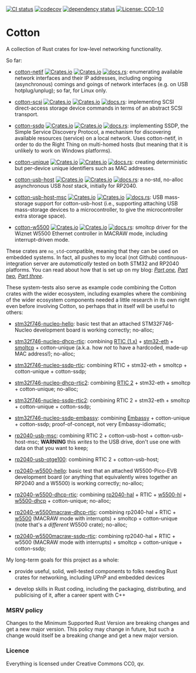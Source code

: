 [![CI status](https://github.com/pdh11/cotton/actions/workflows/ci.yml/badge.svg)](https://github.com/pdh11/cotton/actions)
[![codecov](https://codecov.io/gh/pdh11/cotton/branch/main/graph/badge.svg?token=SMSZEPGRHA)](https://codecov.io/gh/pdh11/cotton)
[![dependency status](https://deps.rs/repo/github/pdh11/cotton/status.svg)](https://deps.rs/repo/github/pdh11/cotton)
[![License: CC0-1.0](https://img.shields.io/badge/License-CC0_1.0-lightgrey.svg)](http://creativecommons.org/publicdomain/zero/1.0/)

# Cotton

A collection of Rust crates for low-level networking functionality.

So far:

 - [cotton-netif](https://crates.io/crates/cotton-netif)
   [![Crates.io](https://img.shields.io/crates/v/cotton-netif)](https://crates.io/crates/cotton-netif)
   [![Crates.io](https://img.shields.io/crates/d/cotton-netif)](https://crates.io/crates/cotton-netif)
   [![docs.rs](https://img.shields.io/docsrs/cotton-netif)](https://docs.rs/cotton-netif/latest/cotton_netif/): enumerating
   available network interfaces and their IP addresses, including
   ongoing (asynchronous) comings and goings of network interfaces
   (e.g. on USB hotplug/unplug); so far, for Linux only.

 - [cotton-scsi](https://crates.io/crates/cotton-scsi)
   [![Crates.io](https://img.shields.io/crates/v/cotton-scsi)](https://crates.io/crates/cotton-scsi)
   [![Crates.io](https://img.shields.io/crates/d/cotton-scsi)](https://crates.io/crates/cotton-scsi)
   [![docs.rs](https://img.shields.io/docsrs/cotton-scsi)](https://docs.rs/cotton-scsi/latest/cotton_scsi/): implementing SCSI direct-access storage
   device commands in terms of an abstract SCSI transport.

 - [cotton-ssdp](https://crates.io/crates/cotton-ssdp)
   [![Crates.io](https://img.shields.io/crates/v/cotton-ssdp)](https://crates.io/crates/cotton-ssdp)
   [![Crates.io](https://img.shields.io/crates/d/cotton-ssdp)](https://crates.io/crates/cotton-ssdp)
   [![docs.rs](https://img.shields.io/docsrs/cotton-ssdp)](https://docs.rs/cotton-ssdp/latest/cotton_ssdp/): implementing
   SSDP, the Simple Service Discovery Protocol, a mechanism for
   discovering available resources (service) on a local network. Uses
   cotton-netif, in order to do the Right Thing on multi-homed hosts
   (but meaning that it is unlikely to work on Windows platforms).

 - [cotton-unique](https://crates.io/crates/cotton-unique)
   [![Crates.io](https://img.shields.io/crates/v/cotton-unique)](https://crates.io/crates/cotton-unique)
   [![Crates.io](https://img.shields.io/crates/d/cotton-unique)](https://crates.io/crates/cotton-unique)
   [![docs.rs](https://img.shields.io/docsrs/cotton-unique)](https://docs.rs/cotton-unique/latest/cotton_unique/): creating deterministic but per-device unique
   identifiers such as MAC addresses.

 - [cotton-usb-host](https://crates.io/crates/cotton-usb-host)
   [![Crates.io](https://img.shields.io/crates/v/cotton-usb-host)](https://crates.io/crates/cotton-usb-host)
   [![Crates.io](https://img.shields.io/crates/d/cotton-usb-host)](https://crates.io/crates/cotton-usb-host)
   [![docs.rs](https://img.shields.io/docsrs/cotton-usb-host)](https://docs.rs/cotton-usb-host/latest/cotton_usb-host/): a no-std, no-alloc asynchronous
   USB *host* stack, initially for RP2040.

 - [cotton-usb-host-msc](https://crates.io/crates/cotton-usb-host-msc)
   [![Crates.io](https://img.shields.io/crates/v/cotton-usb-host-msc)](https://crates.io/crates/cotton-usb-host-msc)
   [![Crates.io](https://img.shields.io/crates/d/cotton-usb-host-msc)](https://crates.io/crates/cotton-usb-host-msc)
   [![docs.rs](https://img.shields.io/docsrs/cotton-usb-host-msc)](https://docs.rs/cotton-usb-host-msc/latest/cotton_usb-host-msc/): USB mass-storage support
   for cotton-usb-host (i.e., supporting attaching USB mass-storage devices to
   a microcontroller, to give the microcontroller extra storage space).

 - [cotton-w5500](https://crates.io/crates/cotton-w5500)
   [![Crates.io](https://img.shields.io/crates/v/cotton-w5500)](https://crates.io/crates/cotton-w5500)
   [![Crates.io](https://img.shields.io/crates/d/cotton-w5500)](https://crates.io/crates/cotton-w5500)
   [![docs.rs](https://img.shields.io/docsrs/cotton-w5500)](https://docs.rs/cotton-w5500/latest/cotton_w5500/): smoltcp driver for the Wiznet W5500 Ethernet
   controller in MACRAW mode, including interrupt-driven mode.

These crates are `no_std`-compatible, meaning that they can be used on
embedded systems. In fact, all pushes to my local (not Github)
continuous-integration server are *automatically* tested on both STM32
and RP2040 platforms. You can read about how that is set up on my
blog: *[Part
one](https://pdh11.blogspot.com/2024/02/system-testing-embedded-code-in-rust.html),
[Part two](https://pdh11.blogspot.com/2024/03/system-tests-2.html),
[Part three](https://pdh11.blogspot.com/2024/04/blog-post.html)*.

These system-tests also serve as example code combining the Cotton
crates with the wider ecosystem, including examples where the
combining of the wider ecosystem components needed a little research
in its own right even before involving Cotton, so perhaps that in
itself will be useful to others:

  - [stm32f746-nucleo-hello](https://github.com/pdh11/cotton/blob/main/cross/stm32f746-nucleo/src/bin/stm32f746-nucleo-hello.rs):
    basic test that an attached STM32F746-Nucleo development board is
    working correctly; no-alloc;

  - [stm32f746-nucleo-dhcp-rtic](https://github.com/pdh11/cotton/blob/main/cross/stm32f746-nucleo/src/bin/stm32f746-nucleo-dhcp-rtic.rs):
    combining [RTIC (1.x)](https://rtic.rs/1/book/en/) +
    [stm32-eth](https://crates.io/crates/stm32-eth/) +
    [smoltcp](https://crates.io/crates/smoltcp) +
    cotton-unique (a.k.a. how *not* to have a hardcoded,
    made-up MAC address!); no-alloc;

  - [stm32f746-nucleo-ssdp-rtic](https://github.com/pdh11/cotton/blob/main/cross/stm32f746-nucleo/src/bin/stm32f746-nucleo-dhcp-rtic.rs):
    combining RTIC + stm32-eth + smoltcp + cotton-unique + cotton-ssdp;

  - [stm32f746-nucleo-dhcp-rtic2](https://github.com/pdh11/cotton/blob/main/cross/stm32f746-nucleo-rtic2/src/bin/stm32f746-dhcp-rtic2.rs):
    combining [RTIC 2](https://rtic.rs/2/book/en/) +
    stm32-eth +
    smoltcp +
    cotton-unique; no-alloc;

  - [stm32f746-nucleo-ssdp-rtic2](https://github.com/pdh11/cotton/blob/main/cross/stm32f746-nucleo-rtic2/src/bin/stm32f746-ssdp-rtic2.rs):
    combining RTIC 2 +
    stm32-eth +
    smoltcp +
    cotton-unique +
    cotton-ssdp;

  - [stm32f746-nucleo-ssdp-embassy](https://github.com/pdh11/cotton/blob/main/cross/stm32f746-nucleo-rtic2/src/bin/stm32f746-ssdp-embassy.rs):
    combining [Embassy](https://embassy.dev) +
    cotton-unique +
    cotton-ssdp; proof-of-concept, not very Embassy-idiomatic;

  - [rp2040-usb-msc](https://github.com/pdh11/cotton/blob/main/cross/rp2040-w5500-rtic2/src/bin/rp2040-usb-msc.rs):
   combining RTIC&nbsp;2 + cotton-usb-host + cotton-usb-host-msc;
   **WARNING** this _writes_ to the USB drive, don't use one with data
   on that you want to keep;

  - [rp2040-usb-otge100](https://github.com/pdh11/cotton/blob/main/cross/rp2040-w5500-rtic2/src/bin/rp2040-usb-otge100.rs):
    combining RTIC&nbsp;2 + cotton-usb-host;

  - [rp2040-w5500-hello](https://github.com/pdh11/cotton/blob/main/cross/rp2040-w5500/src/bin/hello.rs):
    basic test that an attached W5500-Pico-EVB development board (or
    anything that equivalently wires together an RP2040 and a W5500)
    is working correctly; no-alloc;

  - [rp2040-w5500-dhcp-rtic](https://github.com/pdh11/cotton/blob/main/cross/rp2040-w5500/src/bin/rp2040-w5500-dhcp-rtic.rs):
    combining 
    [rp2040-hal](https://crates.io/crates/rp2040-hal) + RTIC +
    [w5500-hl](https://crates.io/crates/w5500-hl) +
    [w5500-dhcp](https://crates.io/crates/w5500-dhcp) + cotton-unique; no-alloc;

  - [rp2040-w5500macraw-dhcp-rtic](https://github.com/pdh11/cotton/blob/main/cross/rp2040-w5500/src/bin/rp2040-w5500macraw-dhcp-rtic.rs):
    combining rp2040-hal + RTIC +
    [w5500](https://crates.io/crates/w5500) (MACRAW mode with
    interrupts) + smoltcp + cotton-unique (note that's a *different* W5500
    crate); no-alloc;

  - [rp2040-w5500macraw-ssdp-rtic](https://github.com/pdh11/cotton/blob/main/cross/rp2040-w5500/src/bin/rp2040-w5500macraw-ssdp-rtic.rs):
    combining rp2040-hal + RTIC + w5500 (MACRAW mode with
    interrupts) + smoltcp + cotton-unique + cotton-ssdp;

My long-term goals for this project as a whole:

 - provide useful, solid, well-tested components to folks needing Rust
   crates for networking, including UPnP and embedded devices

 - develop skills in Rust coding, including the packaging,
   distributing, and publicising of it, after a career spent with C++


### MSRV policy

Changes to the Minimum Supported Rust Version are breaking changes and get
a new major version. This policy may change in future, but such a change would
itself be a breaking change and get a new major version.

### Licence

Everything is licensed under Creative Commons CC0, qv.
